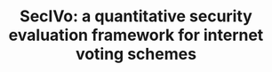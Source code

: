 ---
title: "SecIVo: a quantitative security evaluation framework for internet voting schemes"
collection: journals
permalink: /publications/2016-06-SecIVo-a-quantitative-security-evaluation-framework-for-internet-voting-schemes
venue: 'Annals of Telecommunications'
pages: '337--352'
publisher: 'Springer'
year: '2016'
paperurl: 'https://doi.org/10.1007/s12243-016-0520-0'
citation: ' Stephan Neumann,  Melanie Volkamer,  <b>Jurlind Budurushi</b>,  Marco Prandini</br> Annals of Telecommunications</br>'
---